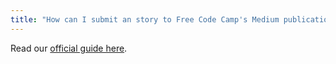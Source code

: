 ```yaml
---
title: "How can I submit an story to Free Code Camp's Medium publication?"
---
```


Read our [official guide here](https://medium.freecodecamp.com/how-to-get-published-in-the-freecodecamp-medium-publication-9b342a22400e).

